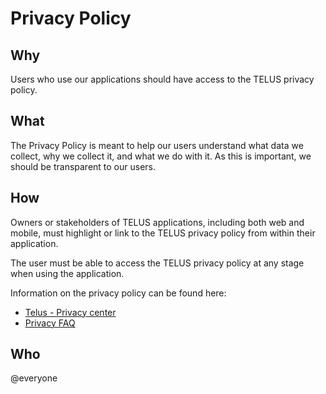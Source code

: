 # Privacy Policy

## Why

Users who use our applications should have access to the TELUS privacy policy.

## What

The Privacy Policy is meant to help our users understand what data we collect, why we collect it, and what we do with it. As this is important, we should be transparent to our users. 

## How

Owners or stakeholders of TELUS applications, including both web and mobile, must highlight or link to the TELUS privacy policy from within their application.

The user must be able to access the TELUS privacy policy at any stage when using the application.

Information on the privacy policy can be found here:

- [Telus - Privacy center](https://www.telus.com/en/about/privacy)
- [Privacy FAQ](https://www.telus.com/en/about/privacy/faqs)

## Who

@everyone
